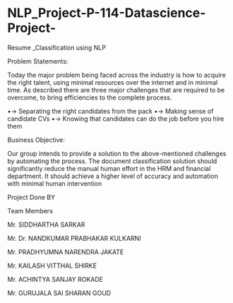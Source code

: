 # NLP_Project-P-114-Datascience-Project-
Resume _Classification using NLP


Problem Statements:

Today the major problem being faced across the industry is how to acquire the right talent, using minimal resources  over the internet and in minimal time. As described there are  three major challenges that are required to   be overcome, to bring efficiencies to the complete process.

•-> Separating the right candidates from the pack
•-> Making sense of candidate CVs
•-> Knowing that candidates can do the job before you hire them


Business Objective:

Our group intends to provide a solution to the above-mentioned challenges by automating the process. 
The document classification solution should significantly reduce the manual human effort in the HRM and financial department. It should achieve a higher level of accuracy and automation with minimal human intervention









Project Done BY

Team Members

Mr. SIDDHARTHA SARKAR

Mr. Dr. NANDKUMAR PRABHAKAR KULKARNI

Mr. PRADHYUMNA NARENDRA JAKATE

Mr. KAILASH VITTHAL SHIRKE

Mr. ACHINTYA SANJAY ROKADE

Mr. GURUJALA SAI SHARAN GOUD
